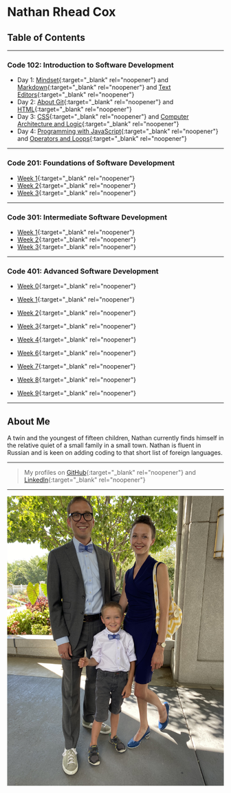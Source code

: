 # Nathan Rhead Cox

## Table of Contents  

---

### Code 102: Introduction to Software Development

+ Day 1: [Mindset](Code-102/MINDSET.md){:target="_blank" rel="noopener"} and [Markdown](Code-102/MARKDOWN.md){:target="_blank" rel="noopener"} and [Text Editors](Code-102/TEXTEDITORS.md){:target="_blank" rel="noopener"}
+ Day 2: [About Git](Code-102/ABOUTGIT.md){:target="_blank" rel="noopener"} and [HTML](Code-102/HTML.md){:target="_blank" rel="noopener"}
+ Day 3: [CSS](Code-102/CSS.md){:target="_blank" rel="noopener"} and [Computer Architecture and Logic](Code-102/CompArchLogic.md){:target="_blank" rel="noopener"}
+ Day 4: [Programming with JavaScript](Code-102/Program_withJS.md){:target="_blank" rel="noopener"} and [Operators and Loops](Code-102/OperatorsLoops.md){:target="_blank" rel="noopener"}

---

### Code 201: Foundations of Software Development

+ [Week 1](Code-201/week1/201week1.md){:target="_blank" rel="noopener"}
+ [Week 2](Code-201/week2/201week2.md){:target="_blank" rel="noopener"}
+ [Week 3](Code-201/week3/201week3.md){:target="_blank" rel="noopener"}

---

### Code 301: Intermediate Software Development

+ [Week 1](Code-301/week1/301week1.md){:target="_blank" rel="noopener"}
+ [Week 2](Code-301/week2/301week2.md){:target="_blank" rel="noopener"}
+ [Week 3](Code-301/week3/301week3.md){:target="_blank" rel="noopener"}

---

### Code 401: Advanced Software Development

+ [Week 0](Code-401/pre-work/401week0.md){:target="_blank" rel="noopener"}
+ [Week 1](Code-401/week1/401week1.md){:target="_blank" rel="noopener"}
+ [Week 2](Code-401/week2/401week2.md){:target="_blank" rel="noopener"}
+ [Week 3](Code-401/week3/401week3.md){:target="_blank" rel="noopener"}
+ [Week 4](Code-401/week4/401week4.md){:target="_blank" rel="noopener"}

+ [Week 6](Code-401/week6/401week6.md){:target="_blank" rel="noopener"}
+ [Week 7](Code-401/week7/401week7.md){:target="_blank" rel="noopener"}
+ [Week 8](Code-401/week8/401week8.md){:target="_blank" rel="noopener"}
+ [Week 9](Code-401/week9/401week9.md){:target="_blank" rel="noopener"}

---



## About Me

A twin and the youngest of fifteen children, Nathan currently finds himself in the relative quiet of a small family in a small town. Nathan is fluent in Russian and is keen on adding coding to that short list of foreign languages.

---
> My profiles on [GitHub](https://github.com/nathanrhead){:target="_blank" rel="noopener"} and [LinkedIn](https://www.linkedin.com/in/nathanrheadcox/){:target="_blank" rel="noopener"}
---
![Family Photo](F4C0E7A3-ED07-4425-8F28-BF1041F3C49E.jpeg)
